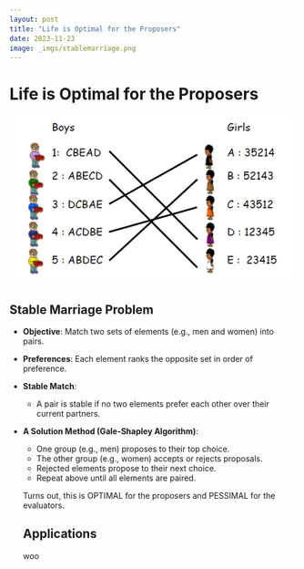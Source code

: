 ```yaml
---
layout: post
title: "Life is Optimal for the Proposers"
date: 2023-11-23
image: _imgs/stablemarriage.png
---
```


# Life is Optimal for the Proposers

![Thoughts Image](../_imgs/stablemarriage.png)

## Stable Marriage Problem

- **Objective**: Match two sets of elements (e.g., men and women) into pairs.
- **Preferences**: Each element ranks the opposite set in order of preference.
- **Stable Match**: 
  - A pair is stable if no two elements prefer each other over their current partners.
- **A Solution Method (Gale-Shapley Algorithm)**:
  - One group (e.g., men) proposes to their top choice.
  - The other group (e.g., women) accepts or rejects proposals.
  - Rejected elements propose to their next choice.
  - Repeat above until all elements are paired.

  Turns out, this is OPTIMAL for the proposers and PESSIMAL for the evaluators. 

  ## Applications 

  woo
